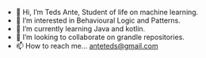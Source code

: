 - 👋 Hi, I’m Teds Ante, Student of life on machine learning.
- 👀 I’m interested in Behavioural Logic and Patterns.
- 🌱 I’m currently learning Java and kotlin.
- 💞️ I’m looking to collaborate on grandle repositories.
- 📫 How to reach me... anteteds@gmail.com

<!---
Anteteds/Anteteds is a ✨ special ✨ repository because its `README.md` (this file) appears on your GitHub profile.
You can click the Preview link to take a look at your changes.
--->
